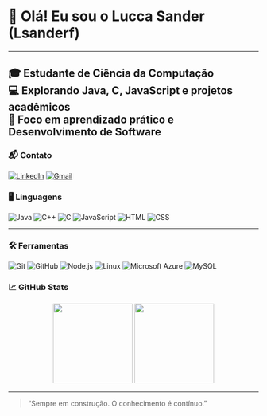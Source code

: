 # 👋 Olá! Eu sou o Lucca Sander (Lsanderf)

---
🎓 Estudante de Ciência da Computação  
💻 Explorando Java, C, JavaScript e projetos acadêmicos  
🚀 Foco em aprendizado prático e Desenvolvimento de Software
---

### 📬 Contato

[![LinkedIn](https://img.shields.io/badge/LinkedIn-0A66C2?style=for-the-badge&logo=linkedin&logoColor=white)](https://www.linkedin.com/in/lucca-sander-1a2852305/)
[![Gmail](https://img.shields.io/badge/Gmail-D14836?style=for-the-badge&logo=gmail&logoColor=white)](mailto:lsanderf08@gmail.com)






### 🖥️ Linguagens

![Java](https://img.shields.io/badge/Java-ED8B00?style=for-the-badge&logo=java&logoColor=white)
![C++](https://img.shields.io/badge/C%2B%2B-00599C?style=for-the-badge&logo=c%2B%2B&logoColor=white)
![C](https://img.shields.io/badge/C-00599C?style=for-the-badge&logo=c&logoColor=white)
![JavaScript](https://img.shields.io/badge/JavaScript-F7DF1E?style=for-the-badge&logo=javascript&logoColor=black)
![HTML](https://img.shields.io/badge/HTML-E34F26?style=for-the-badge&logo=html5&logoColor=white)
![CSS](https://img.shields.io/badge/CSS-1572B6?style=for-the-badge&logo=css3&logoColor=white)

---
### 🛠 Ferramentas

![Git](https://img.shields.io/badge/Git-F05032?style=for-the-badge&logo=git&logoColor=white)
![GitHub](https://img.shields.io/badge/GitHub-181717?style=for-the-badge&logo=github&logoColor=white)
![Node.js](https://img.shields.io/badge/Node.js-339933?style=for-the-badge&logo=node.js&logoColor=white)
![Linux](https://img.shields.io/badge/Linux-FCC624?style=for-the-badge&logo=linux&logoColor=black)
![Microsoft Azure](https://img.shields.io/badge/Azure-0089D6?style=for-the-badge&logo=microsoft-azure&logoColor=white)
![MySQL](https://img.shields.io/badge/MySQL-4479A1?style=for-the-badge&logo=mysql&logoColor=white)


### 📈 GitHub Stats

<p align="center">
  <img height="160em" src="https://github-readme-stats.vercel.app/api?username=Lsanderf&show_icons=true&theme=tokyonight" />
  <img height="160em" src="https://github-readme-stats.vercel.app/api/top-langs/?username=Lsanderf&layout=compact&theme=tokyonight"/>
</p>

---

> “Sempre em construção. O conhecimento é contínuo.” 
